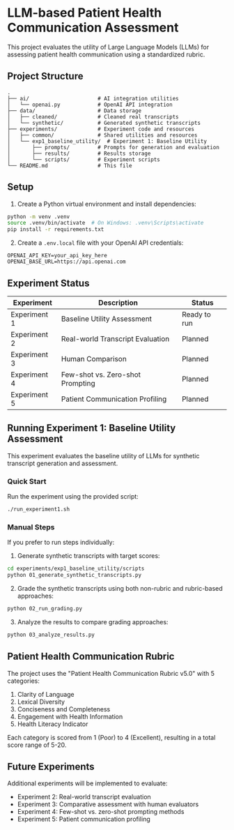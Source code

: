 # LLM-based Patient Health Communication Assessment

This project evaluates the utility of Large Language Models (LLMs) for assessing patient health communication using a standardized rubric.

## Project Structure

```
.
├── ai/                      # AI integration utilities
│   └── openai.py            # OpenAI API integration
├── data/                    # Data storage
│   ├── cleaned/             # Cleaned real transcripts
│   └── synthetic/           # Generated synthetic transcripts
├── experiments/             # Experiment code and resources
│   ├── common/              # Shared utilities and resources
│   └── exp1_baseline_utility/  # Experiment 1: Baseline Utility
│       ├── prompts/         # Prompts for generation and evaluation
│       ├── results/         # Results storage
│       └── scripts/         # Experiment scripts
└── README.md                # This file
```

## Setup

1. Create a Python virtual environment and install dependencies:

```bash
python -m venv .venv
source .venv/bin/activate  # On Windows: .venv\Scripts\activate
pip install -r requirements.txt
```

2. Create a `.env.local` file with your OpenAI API credentials:

```
OPENAI_API_KEY=your_api_key_here
OPENAI_BASE_URL=https://api.openai.com
```

## Experiment Status

| Experiment   | Description                      | Status       |
| ------------ | -------------------------------- | ------------ |
| Experiment 1 | Baseline Utility Assessment      | Ready to run |
| Experiment 2 | Real-world Transcript Evaluation | Planned      |
| Experiment 3 | Human Comparison                 | Planned      |
| Experiment 4 | Few-shot vs. Zero-shot Prompting | Planned      |
| Experiment 5 | Patient Communication Profiling  | Planned      |

## Running Experiment 1: Baseline Utility Assessment

This experiment evaluates the baseline utility of LLMs for synthetic transcript generation and assessment.

### Quick Start

Run the experiment using the provided script:

```bash
./run_experiment1.sh
```

### Manual Steps

If you prefer to run steps individually:

1. Generate synthetic transcripts with target scores:

```bash
cd experiments/exp1_baseline_utility/scripts
python 01_generate_synthetic_transcripts.py
```

2. Grade the synthetic transcripts using both non-rubric and rubric-based approaches:

```bash
python 02_run_grading.py
```

3. Analyze the results to compare grading approaches:

```bash
python 03_analyze_results.py
```

## Patient Health Communication Rubric

The project uses the "Patient Health Communication Rubric v5.0" with 5 categories:

1. Clarity of Language
2. Lexical Diversity
3. Conciseness and Completeness
4. Engagement with Health Information
5. Health Literacy Indicator

Each category is scored from 1 (Poor) to 4 (Excellent), resulting in a total score range of 5-20.

## Future Experiments

Additional experiments will be implemented to evaluate:

- Experiment 2: Real-world transcript evaluation
- Experiment 3: Comparative assessment with human evaluators
- Experiment 4: Few-shot vs. zero-shot prompting methods
- Experiment 5: Patient communication profiling
